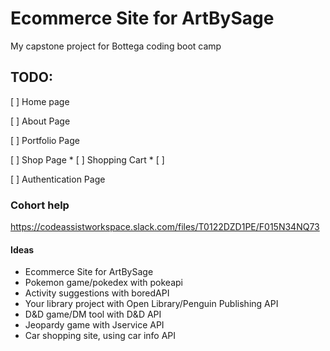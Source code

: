 # Ecommerce Site for ArtBySage

My capstone project for Bottega coding boot camp

## TODO:

[ ] Home page

[ ] About Page

[ ] Portfolio Page

[ ] Shop Page
    * [ ] Shopping Cart
    * [ ] 

[ ] Authentication Page


### Cohort help

https://codeassistworkspace.slack.com/files/T0122DZD1PE/F015N34NQ73

#### Ideas
- Ecommerce Site for ArtBySage
- Pokemon game/pokedex with pokeapi
- Activity suggestions with boredAPI
- Your library project with Open Library/Penguin Publishing API  
- D&D game/DM tool with D&D API
- Jeopardy game with Jservice API
- Car shopping site, using car info API